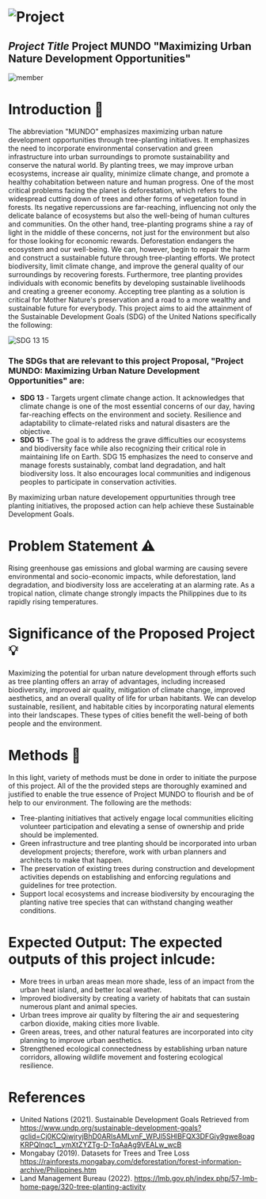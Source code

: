 # ![Project](https://github.com/Sharky0824/PM--PROJECT-PROPOSAL/assets/114407935/ddd00dad-c738-437b-a0e5-bb2e3cb61b2c)
## *Project Title* Project MUNDO "Maximizing Urban Nature Development Opportunities"
![member](https://github.com/Sharky0824/PM--PROJECT-PROPOSAL/assets/114407935/c27d2ebb-20a8-4c42-b811-99a4b3cd2cb0)
# Introduction :seedling:
The abbreviation "MUNDO" emphasizes maximizing urban nature development opportunities through tree-planting initiatives. It emphasizes the need to incorporate environmental conservation and green infrastructure into urban surroundings to promote sustainability and conserve the natural world. By planting trees, we may improve urban ecosystems, increase air quality, minimize climate change, and promote a healthy cohabitation between nature and human progress.
One of the most critical problems facing the planet is deforestation, which refers to the widespread cutting down of trees and other forms of vegetation found in forests. Its negative repercussions are far-reaching, influencing not only the delicate balance of ecosystems but also the well-being of human cultures and communities. On the other hand, tree-planting programs shine a ray of light in the middle of these concerns, not just for the environment but also for those looking for economic rewards.
Deforestation endangers the ecosystem and our well-being. We can, however, begin to repair the harm and construct a sustainable future through tree-planting efforts. We protect biodiversity, limit climate change, and improve the general quality of our surroundings by recovering forests. Furthermore, tree planting provides individuals with economic benefits by developing sustainable livelihoods and creating a greener economy. Accepting tree planting as a solution is critical for Mother Nature's preservation and a road to a more wealthy and sustainable future for everybody.
This project aims to aid the attainment of the Sustainable Development Goals (SDG) of the United Nations specifically the following:

![SDG 13   15](https://github.com/Sharky0824/PM--PROJECT-PROPOSAL/assets/114407935/a2a595fd-c8da-4f98-9149-82e0a0b8315a)

### The SDGs that are relevant to this project Proposal, "Project MUNDO: Maximizing Urban Nature Development Opportunities" are:
- **SDG 13** - Targets urgent climate change action. It acknowledges that climate change is one of the most essential concerns of our day, having far-reaching effects on the environment and society. Resilience and adaptability to climate-related risks and natural disasters are the objective.
- **SDG 15** - The goal is to address the grave difficulties our ecosystems and biodiversity face while also recognizing their critical role in maintaining life on Earth. SDG 15 emphasizes the need to conserve and manage forests sustainably, combat land degradation, and halt biodiversity loss. It also encourages local communities and indigenous peoples to participate in conservation activities.

By maximizing urban nature developement oppurtunities through tree planting initiatives, the proposed action can help achieve these Sustainable Development Goals.
# Problem Statement :warning:
Rising greenhouse gas emissions and global warming are causing severe environmental and socio-economic impacts, while deforestation, land degradation, and biodiversity loss are accelerating at an alarming rate. As a tropical nation, climate change strongly impacts the Philippines due to its rapidly rising temperatures.
# Significance of the Proposed Project :bulb:
Maximizing the potential for urban nature development through efforts such as tree planting offers an array of advantages, including increased biodiversity, improved air quality, mitigation of climate change, improved aesthetics, and an overall quality of life for urban habitants. We can develop sustainable, resilient, and habitable cities by incorporating natural elements into their landscapes. These types of cities benefit the well-being of both people and the environment.
# Methods :handshake:
In this light, variety of methods must be done in order to initiate the purpose of this project. All of the the provided steps are thoroughly examined and justified to enable the true essence of Project MUNDO to flourish and be of help to our environment. The following are the methods:
- Tree-planting initiatives that actively engage local communities eliciting volunteer participation and elevating a sense of ownership and pride should be implemented.
- Green infrastructure and tree planting should be incorporated into urban development projects; therefore, work with urban planners and architects to make that happen.
- The preservation of existing trees during construction and development activities depends on establishing and enforcing regulations and guidelines for tree protection.
- Support local ecosystems and increase biodiversity by encouraging the planting native tree species that can withstand changing weather conditions.
# Expected Output: The expected outputs of this project inlcude:
- More trees in urban areas mean more shade, less of an impact from the urban heat island, and better local weather.
- Improved biodiversity by creating a variety of habitats that can sustain numerous plant and animal species.
- Urban trees improve air quality by filtering the air and sequestering carbon dioxide, making cities more livable.
- Green areas, trees, and other natural features are incorporated into city planning to improve urban aesthetics.
- Strengthened ecological connectedness by establishing urban nature corridors, allowing wildlife movement and fostering ecological resilience.
# References
- United Nations (2021). Sustainable Development Goals Retrieved from
 https://www.undp.org/sustainable-development-goals?gclid=Cj0KCQjwjryjBhD0ARIsAMLvnF_WPJl5SHlBFQX3DFGiy9gwe8oagKRPQInqc1__ymXtZYZTg-D-TqAaAg9VEALw_wcB
- Mongabay (2019). Datasets for Trees and Tree Loss
 https://rainforests.mongabay.com/deforestation/forest-information-archive/Philippines.htm
- Land Management Bureau (2022). 
 https://lmb.gov.ph/index.php/57-lmb-home-page/320-tree-planting-activity




